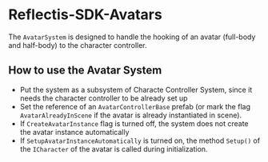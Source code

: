 # Reflectis-SDK-Avatars

The `AvatarSystem` is designed to handle the hooking of an avatar (full-body and half-body) to the character controller.

## How to use the Avatar System

- Put the system as a subsystem of Characte Controller System, since it needs the character controller to be already set up
- Set the reference of an `AvatarControllerBase` prefab
  (or mark the flag `AvatarAlreadyInScene` if the avatar is already instantiated in scene).
- If `CreateAvatarInstance` flag is turned off, the system does not create the avatar instance automatically
- If `SetupAvatarInstanceAutomatically` is turned on, the method `Setup()` of the `ICharacter` of the avatar is called during initialization.
